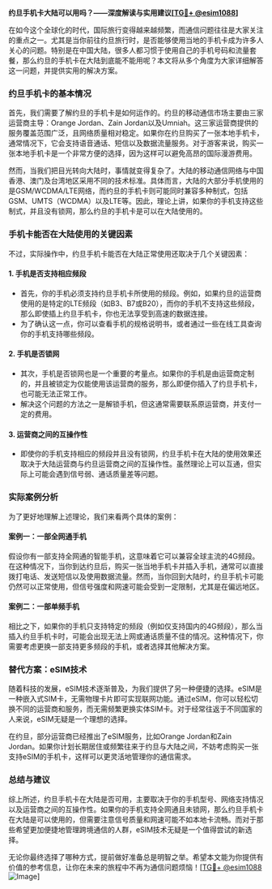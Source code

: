 **约旦手机卡大陆可以用吗？——深度解读与实用建议[[TG💪+ @esim1088](https://t.me/s/esim1088)]**

在如今这个全球化的时代，国际旅行变得越来越频繁，而通信问题往往是大家关注的重点之一。尤其是当你前往约旦旅行时，是否能够使用当地的手机卡成为许多人关心的问题。特别是在中国大陆，很多人都习惯于使用自己的手机号码和流量套餐，那么约旦的手机卡在大陆到底能不能用呢？本文将从多个角度为大家详细解答这一问题，并提供实用的解决方案。

### 约旦手机卡的基本情况

首先，我们需要了解约旦的手机卡是如何运作的。约旦的移动通信市场主要由三家运营商主导：Orange Jordan、Zain Jordan以及Umniah。这三家运营商提供的服务覆盖范围广泛，且网络质量相对稳定。如果你在约旦购买了一张本地手机卡，通常情况下，它会支持语音通话、短信以及数据流量服务。对于游客来说，购买一张本地手机卡是一个非常方便的选择，因为这样可以避免高昂的国际漫游费用。

然而，当我们把目光转向大陆时，事情就变得复杂了。大陆的移动通信网络与中国香港、澳门及台湾地区采用不同的技术标准。具体而言，大陆的大部分手机使用的是GSM/WCDMA/LTE网络，而约旦的手机卡则可能同时兼容多种制式，包括GSM、UMTS（WCDMA）以及LTE等。因此，理论上讲，如果你的手机支持这些制式，并且没有锁网，那么约旦的手机卡是可以在大陆使用的。

### 手机卡能否在大陆使用的关键因素

不过，实际操作中，约旦手机卡能否在大陆正常使用还取决于几个关键因素：

#### 1. **手机是否支持相应频段**
   - 首先，你的手机必须支持约旦手机卡所使用的频段。例如，如果约旦的运营商使用的是特定的LTE频段（如B3、B7或B20），而你的手机不支持这些频段，那么即使插上约旦手机卡，你也无法享受到高速的数据连接。
   - 为了确认这一点，你可以查看手机的规格说明书，或者通过一些在线工具查询你的手机支持哪些频段。

#### 2. **手机是否锁网**
   - 其次，手机是否锁网也是一个重要的考量点。如果你的手机是由运营商定制的，并且被锁定为仅能使用该运营商的服务，那么即便你插入了约旦手机卡，也可能无法正常工作。
   - 解决这个问题的方法之一是解锁手机，但这通常需要联系原运营商，并支付一定的费用。

#### 3. **运营商之间的互操作性**
   - 即使你的手机支持相应的频段并且没有锁网，约旦手机卡在大陆的使用效果还取决于大陆运营商与约旦运营商之间的互操作性。虽然理论上可以互通，但实际上可能会遇到信号弱、通话质量差等问题。

### 实际案例分析

为了更好地理解上述理论，我们来看两个具体的案例：

#### 案例一：一部全网通手机
假设你有一部支持全网通的智能手机，这意味着它可以兼容全球主流的4G频段。在这种情况下，当你到达约旦后，购买一张当地手机卡并插入手机，通常可以直接拨打电话、发送短信以及使用数据流量。然而，当你回到大陆时，约旦手机卡可能仍然可以正常使用，但信号强度和网速可能会受到一定限制，尤其是在偏远地区。

#### 案例二：一部单频手机
相比之下，如果你的手机只支持特定的频段（例如仅支持国内的4G频段），那么当插入约旦手机卡时，可能会出现无法上网或通话质量不佳的情况。这种情况下，你需要考虑更换一部支持更多频段的手机，或者选择其他解决方案。

### 替代方案：eSIM技术

随着科技的发展，eSIM技术逐渐普及，为我们提供了另一种便捷的选择。eSIM是一种嵌入式SIM卡，无需物理卡片即可实现联网功能。通过eSIM，你可以轻松切换不同的运营商和服务，而无需频繁更换实体SIM卡。对于经常往返于不同国家的人来说，eSIM无疑是一个理想的选择。

在约旦，部分运营商已经推出了eSIM服务，比如Orange Jordan和Zain Jordan。如果你计划长期居住或频繁往来于约旦与大陆之间，不妨考虑购买一张支持eSIM的手机卡，这样可以更灵活地管理你的通信需求。

### 总结与建议

综上所述，约旦手机卡在大陆是否可用，主要取决于你的手机型号、网络支持情况以及运营商之间的互操作性。如果你的手机支持全网通且未锁网，那么约旦手机卡在大陆是可以使用的，但需要注意信号质量和网速可能不如本地卡流畅。而对于那些希望更加便捷地管理跨境通信的人群，eSIM技术无疑是一个值得尝试的新选择。

无论你最终选择了哪种方式，提前做好准备总是明智之举。希望本文能为你提供有价值的参考信息，让你在未来的旅程中不再为通信问题烦恼！[[TG💪+ @esim1088](https://t.me/s/esim1088) ![Image](https://i.postimg.cc/4NQfJmqS/Snipaste-2025-05-13-00-14-12.png)]